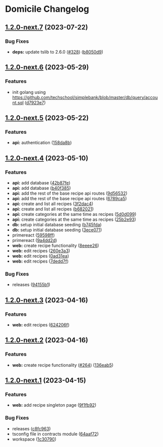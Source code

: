 # Domicile Changelog

## [1.2.0-next.7](https://github.com/domicileapp/domicile/compare/v1.2.0-next.6...v1.2.0-next.7) (2023-07-22)


### Bug Fixes

* **deps:** update tslib to 2.6.0 ([#328](https://github.com/domicileapp/domicile/issues/328)) ([b8050d9](https://github.com/domicileapp/domicile/commit/b8050d9fe071b7b6f0d5946d157ad3b44f3f6511))

## [1.2.0-next.6](https://github.com/domicileapp/domicile/compare/v1.2.0-next.5...v1.2.0-next.6) (2023-05-29)


### Features

* init golang using https://github.com/techschool/simplebank/blob/master/db/query/account.sql ([d7923e7](https://github.com/domicileapp/domicile/commit/d7923e781376555e115489f87f5a7211333b78cf))

## [1.2.0-next.5](https://github.com/domicileapp/domicile/compare/v1.2.0-next.4...v1.2.0-next.5) (2023-05-22)


### Features

* **api:** authentication ([158da8b](https://github.com/domicileapp/domicile/commit/158da8bbc68ced3f7c8794c20883c900703d1d16))

## [1.2.0-next.4](https://github.com/domicileapp/domicile/compare/v1.2.0-next.3...v1.2.0-next.4) (2023-05-10)


### Features

* **api:** add database ([42b87fe](https://github.com/domicileapp/domicile/commit/42b87fea7f8bc5c913c4766d59537656cda21989))
* **api:** add database ([b40f385](https://github.com/domicileapp/domicile/commit/b40f38522db0aad7f5bdda024cf57727e46846b7))
* **api:** add the rest of the base recipe api routes ([9d56532](https://github.com/domicileapp/domicile/commit/9d565321543b5b60042d166a59a5634a217cacdf))
* **api:** add the rest of the base recipe api routes ([6789ca5](https://github.com/domicileapp/domicile/commit/6789ca5895de538be3bb6da0015290c92d6f1b1f))
* **api:** create and list all recipes ([3f2dac4](https://github.com/domicileapp/domicile/commit/3f2dac480884d296f1ac5c409c3b0bd347d1d198))
* **api:** create and list all recipes ([b682021](https://github.com/domicileapp/domicile/commit/b6820215564c4cdfd27ca0c5405554d12093929a))
* **api:** create categories at the same time as recipes ([5d0d099](https://github.com/domicileapp/domicile/commit/5d0d099261d238ecba483eedaf766afde8c4d4f6))
* **api:** create categories at the same time as recipes ([25b2e93](https://github.com/domicileapp/domicile/commit/25b2e93ae5402d008d4f2adaa6c0bcf1a8e4262d))
* **db:** setup initial database seeding ([b745fda](https://github.com/domicileapp/domicile/commit/b745fdaa329a096c4c4c9901acb8e4ba383c49a8))
* **db:** setup initial database seeding ([3ece071](https://github.com/domicileapp/domicile/commit/3ece071641472315859b63f7d75b78567ed60ba2))
* primereact ([59598ff](https://github.com/domicileapp/domicile/commit/59598ff091178e5fe28653ef7ab70064dc0c5e4c))
* primereact ([9a4dd2d](https://github.com/domicileapp/domicile/commit/9a4dd2d77cf2d1e86c0d6ca8a022c5896936dee5))
* **web:** create recipe functionality ([8eeee26](https://github.com/domicileapp/domicile/commit/8eeee2671df71cd38c09c094efc687b8de1ce249))
* **web:** edit recipes ([260e3a3](https://github.com/domicileapp/domicile/commit/260e3a30ba428057e156605302da2132a55e91fc))
* **web:** edit recipes ([0ad31ea](https://github.com/domicileapp/domicile/commit/0ad31ea192f5d15dbc6dd5f4c865ad3bf639295e))
* **web:** edit recipes ([7dedd7f](https://github.com/domicileapp/domicile/commit/7dedd7f740e7352ccc2b6b60ebd5fd4b63e07b28))


### Bug Fixes

* releases ([94155b1](https://github.com/domicileapp/domicile/commit/94155b19e02b2cee74fd849295d016ba471a6868))

## [1.2.0-next.3](https://github.com/domicileapp/domicile/compare/v1.2.0-next.2...v1.2.0-next.3) (2023-04-16)


### Features

* **web:** edit recipes ([624206f](https://github.com/domicileapp/domicile/commit/624206fa3e8c3ecec55a2c302798deaf113dbdaf))

## [1.2.0-next.2](https://github.com/domicileapp/domicile/compare/v1.2.0-next.1...v1.2.0-next.2) (2023-04-16)


### Features

* **web:** create recipe functionality ([#264](https://github.com/domicileapp/domicile/issues/264)) ([136eab5](https://github.com/domicileapp/domicile/commit/136eab53ec64aeda8c91a55c955a22034e421603))

## [1.2.0-next.1](https://github.com/domicileapp/domicile/compare/v1.1.1...v1.2.0-next.1) (2023-04-15)


### Features

* **web:** add recipe singleton page ([9f1fb92](https://github.com/domicileapp/domicile/commit/9f1fb92352eab386f249029b288ad61402551799))


### Bug Fixes

* releases ([c8fc963](https://github.com/domicileapp/domicile/commit/c8fc96372ad6d53ed672b015149a5c84a46257d7))
* tsconfig file in contracts module ([64aaf72](https://github.com/domicileapp/domicile/commit/64aaf72ce78ce3864f63d89fd8e147d0120ae732))
* workspace ([1c30790](https://github.com/domicileapp/domicile/commit/1c30790cae27d962ce4b8e5a69e05fbb9a2e9b52))
